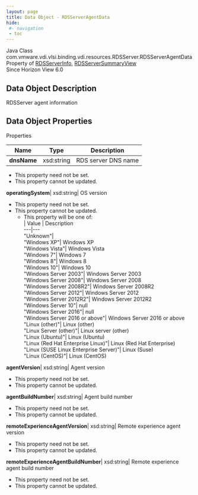 ```yaml
---
layout: page
title: Data Object - RDSServerAgentData
hide:
 #- navigation
 - toc
---
```






Java Class
    com.vmware.vdi.vlsi.binding.vdi.resources.RDSServer.RDSServerAgentData  
Property of
     [RDSServerInfo](vdi.resources.RDSServer.RDSServerInfo.md#field_detail), [RDSServerSummaryView](vdi.resources.RDSServer.RDSServerSummaryView.md#field_detail)  
Since 
    Horizon View 6.0

## Data Object Description 

RDSServer agent information 

## Data Object Properties

Properties

Name |  Type |  Description   
---|---|---  
**dnsName**|  xsd:string|  RDS server DNS name   


* This property need not be set.
* This property cannot be updated.

  
**operatingSystem**|  xsd:string|  OS version   


* This property need not be set.
* This property cannot be updated.
  * This property will be one of:  
|  Value |  Description   
---|---  
"Unknown"|   
"Windows XP"| Windows XP  
"Windows Vista"| Windows Vista  
"Windows 7"| Windows 7  
"Windows 8"| Windows 8  
"Windows 10"| Windows 10  
"Windows Server 2003"| Windows Server 2003  
"Windows Server 2008"| Windows Server 2008  
"Windows Server 2008R2"| Windows Server 2008R2  
"Windows Server 2012"| Windows Server 2012  
"Windows Server 2012R2"| Windows Server 2012R2  
"Windows Server 10"| null  
"Windows Server 2016"| null  
"Windows Server 2016 or above"| Windows Server 2016 or above  
"Linux (other)"| Linux (other)  
"Linux Server (other)"| Linux server (other)  
"Linux (Ubuntu)"| Linux (Ubuntu)  
"Linux (Red Hat Enterprise Linux)"| Linux (Red Hat Enterprise)  
"Linux (SUSE Linux Enterprise Server)"| Linux (Suse)  
"Linux (CentOS)"| Linux (CentOS)  

  
**agentVersion**|  xsd:string|  Agent version   


* This property need not be set.
* This property cannot be updated.

  
**agentBuildNumber**|  xsd:string|  Agent build number   


* This property need not be set.
* This property cannot be updated.

  
**remoteExperienceAgentVersion**|  xsd:string|  Remote experience agent version   


* This property need not be set.
* This property cannot be updated.

  
**remoteExperienceAgentBuildNumber**|  xsd:string|  Remote experience agent build number   


* This property need not be set.
* This property cannot be updated.

  
  
  
  
  
  

